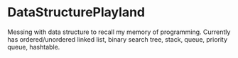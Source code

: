 # DataStructurePlayland
Messing with data structure to recall my memory of programming.
Currently has ordered/unordered linked list, binary search tree, stack, queue, priority queue, hashtable.
